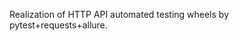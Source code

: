 <!--
 * @Author: your name
 * @Date: 2020-07-09 17:04:07
 * @LastEditTime: 2020-08-12 16:49:17
 * @LastEditors: your name
 * @Description: In User Settings Edit
 * @FilePath: \pytest-requests-allure-example\README.md
-->
Realization of HTTP API automated testing wheels by pytest+requests+allure.